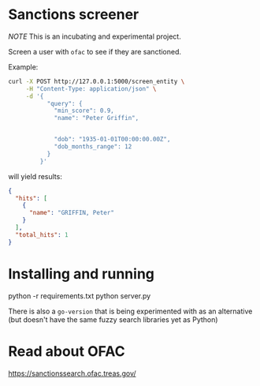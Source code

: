 # Sanctions screener

*NOTE* This is an incubating and experimental project.

Screen a user with `ofac` to see if they are sanctioned. 


Example: 

```sh
curl -X POST http://127.0.0.1:5000/screen_entity \
     -H "Content-Type: application/json" \
     -d '{
           "query": {
             "min_score": 0.9,
             "name": "Peter Griffin",


             "dob": "1935-01-01T00:00:00.00Z",
             "dob_months_range": 12
           }
         }'
```

will yield results: 

```json
{
  "hits": [
    {
      "name": "GRIFFIN, Peter"
    }
  ],
  "total_hits": 1
}
```

# Installing and running

python -r requirements.txt
python server.py

There is also a `go-version` that is being experimented with as an alternative (but doesn't have the same fuzzy search libraries yet as Python)

# Read about OFAC

https://sanctionssearch.ofac.treas.gov/
